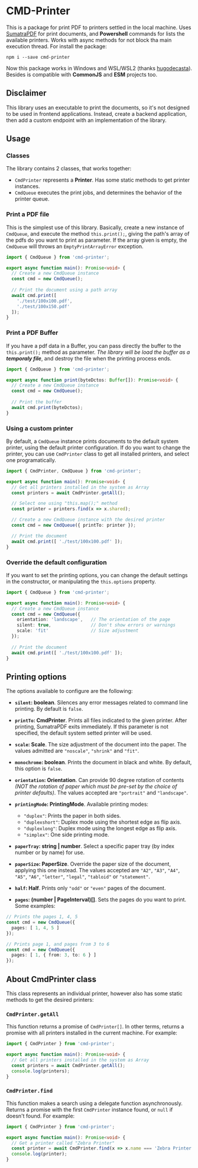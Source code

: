 # CMD-Printer

This is a package for print PDF to printers settled in the local machine. Uses [SumatraPDF](https://www.sumatrapdfreader.org) for print documents, and __Powershell__ commands for lists the available printers. Works with async methods for not block tha main execution thread. For install the package:
```
npm i --save cmd-printer
```

Now this package works in Windows and WSL/WSL2 (thanks [hugodecasta](https://github.com/hugodecasta)). Besides is compatible with __CommonJS__ and __ESM__ projects too.


## Disclaimer

This library uses an executable to print the documents, so it's not designed to be used in frontend applications. Instead, create a backend application, then add a custom endpoint with an implementation of the library. 

## Usage
### __Classes__

The library contains 2 classes, that works together:
- `CmdPrinter` represents a __Printer__. Has some static methods to get printer instances.
- `CmdQueue` executes the print jobs, and determines the behavior of the printer queue.

### __Print a PDF file__

This is the simplest use of this library. Basically, create a new instance of `CmdQueue`, and execute the method `this.print();`, giving the path's array of the pdfs do you want to print as parameter. If the array given is empty, the `CmdQueue` will throws an `EmptyPrintArrayError` exception.

```ts
import { CmdQueue } from 'cmd-printer';

export async function main(): Promise<void> {
  // Create a new CmdQueue instance
  const cmd = new CmdQueue();
  
  // Print the document using a path array
  await cmd.print([
    './test/100x100.pdf',
    './test/100x150.pdf'
  ]);
}
```

### __Print a PDF Buffer__

If you have a pdf data in a Buffer, you can pass directly the buffer to the `this.print();` method as parameter. _The library will be load the buffer as a __temporaly file___, and destroy the file when the printing process ends.
```ts
import { CmdQueue } from 'cmd-printer';

export async function print(byteDctos: Buffer[]): Promise<void> {
  // Create a new CmdQueue instance
  const cmd = new CmdQueue();
  
  // Print the buffer
  await cmd.print(byteDctos);
}
```

### __Using a custom printer__

By default, a `CmdQueue` instance prints documents to the default system printer, using the default printer configuration. If do you want to change the printer, you can use `CmdPrinter` class to get all installed printers, and select one programatically.
```ts
import { CmdPrinter, CmdQueue } from 'cmd-printer';

export async function main(): Promise<void> {
  // Get all printers installed in the system as Array
  const printers = await CmdPrinter.getAll();

  // Select one using "this.map();" method
  const printer = printers.find(x => x.shared);

  // Create a new CmdQueue instance with the desired printer
  const cmd = new CmdQueue({ printTo: printer });

  // Print the document
  await cmd.print([ './test/100x100.pdf' ]);
}
```

### __Override the default configuration__

If you want to set the printing options, you can change the default settings in the constructor, or manipulating the `this.options` property.
```ts
import { CmdQueue } from 'cmd-printer';

export async function main(): Promise<void> {
  // Create a new CmdQueue instance
  const cmd = new CmdQueue({
    orientation: 'landscape',   // The orientation of the page
    silent: true,               // Don't show errors or warnings
    scale: 'fit'                // Size adjustment
  });
  
  // Print the document
  await cmd.print([ './test/100x100.pdf' ]);
}
```

## Printing options

The options available to configure are the following:

- __`silent`: boolean__.
Silences any error messages related to command line printing. By default is `false`.

- __`printTo`: CmdPrinter__.
Prints all files indicated to the given printer. After printing, SumatraPDF exits immediately. If this parameter is not specified, the default system setted printer will be used.

- __`scale`: Scale__.
The size adjustment of the document into the paper. The values admitted are `"noscale"`, `"shrink"` and `"fit"`.

- __`monochrome`: boolean__.
Prints the document in black and white. By default, this option
is `false`.

- __`orientation`: Orientation__.
Can provide 90 degree rotation of contents _(NOT the rotation of
paper which must be pre-set by the choice of printer defaults)_.
The values accepted are `"portrait"` and `"landscape"`.

- __`printingMode`: PrintingMode__.
Available printing modes:
  - `"duplex"`: Prints the paper in both sides.
  - `"duplexshort"`: Duplex mode using the shortest edge as flip axis.
  - `"duplexlong"`: Duplex mode using the longest edge as flip axis.
  - `"simplex"`: One side printing mode.

- __`paperTray`: string | number__.
Select a specific paper tray (by index number or by name) for use.

- __`paperSize`: PaperSize__.
Override the paper size of the document, applying this one instead. The values accepted are `"A2"`, `"A3"`, `"A4"`, `"A5"`, `"A6"`, `"letter"`, `"legal"`, `"tabloid"` or `"statement"`.

- __`half`: Half__.
Prints only `"odd"` or `"even"` pages of the document.

- __`pages`: (number | PageInterval)[]__.
Sets the pages do you want to print. Some examples:
```ts
// Prints the pages 1, 4, 5
const cmd = new CmdQueue({
  pages: [ 1, 4, 5 ]
});

// Prints page 1, and pages from 3 to 6
const cmd = new CmdQueue({
  pages: [ 1, { from: 3, to: 6 } ]
});
```

## About CmdPrinter class
This class represents an individual printer, however also has some static methods to get the desired printers:

### `CmdPrinter.getAll`
This function returns a promise of `CmdPrinter[]`. In other terms, returns a promise with all printers installed in the current machine. For example:
```ts
import { CmdPrinter } from 'cmd-printer';

export async function main(): Promise<void> {
  // Get all printers installed in the system as Array
  const printers = await CmdPrinter.getAll();
  console.log(printers);
}
```

### `CmdPrinter.find`
This function makes a search using a delegate function asynchronously. Returns a promise with the first `CmdPrinter` instance found, or `null` if doesn't found. For example:
```ts
import { CmdPrinter } from 'cmd-printer';

export async function main(): Promise<void> {
  // Get a printer called "Zebra Printer"
  const printer = await CmdPrinter.find(x => x.name === 'Zebra Printer');
  console.log(printer);
}
```
